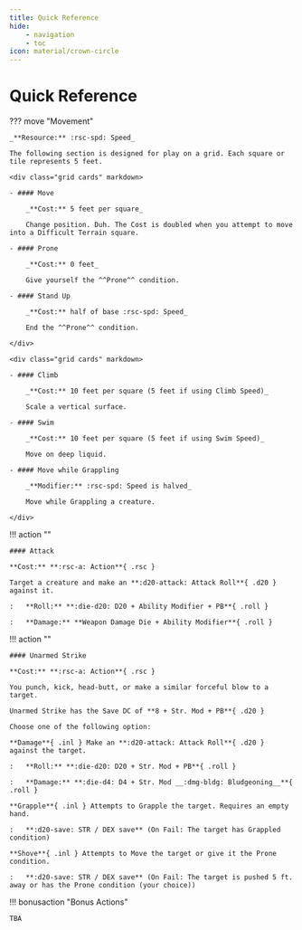 ```yaml
---
title: Quick Reference
hide:
    - navigation
    - toc
icon: material/crown-circle
---
```


# Quick Reference

??? move "Movement"

    _**Resource:** :rsc-spd: Speed_

    The following section is designed for play on a grid. Each square or tile represents 5 feet.

    <div class="grid cards" markdown>

    - #### Move 

        _**Cost:** 5 feet per square_

        Change position. Duh. The Cost is doubled when you attempt to move into a Difficult Terrain square.
    
    - #### Prone 
    
        _**Cost:** 0 feet_
    
        Give yourself the ^^Prone^^ condition.

    - #### Stand Up
    
        _**Cost:** half of base :rsc-spd: Speed_
        
        End the ^^Prone^^ condition.
    
    </div>

    <div class="grid cards" markdown>

    - #### Climb
    
        _**Cost:** 10 feet per square (5 feet if using Climb Speed)_

        Scale a vertical surface. 

    - #### Swim 
        
        _**Cost:** 10 feet per square (5 feet if using Swim Speed)_

        Move on deep liquid. 

    - #### Move while Grappling
        
        _**Modifier:** :rsc-spd: Speed is halved_

        Move while Grappling a creature. 

    </div>

!!! action ""

    #### Attack

    **Cost:** **:rsc-a: Action**{ .rsc }

    Target a creature and make an **:d20-attack: Attack Roll**{ .d20 } against it. 

    :   **Roll:** **:die-d20: D20 + Ability Modifier + PB**{ .roll }

    :   **Damage:** **Weapon Damage Die + Ability Modifier**{ .roll }  
    
!!! action ""

    #### Unarmed Strike

    **Cost:** **:rsc-a: Action**{ .rsc }

    You punch, kick, head-butt, or make a similar forceful blow to a target. 

    Unarmed Strike has the Save DC of **8 + Str. Mod + PB**{ .d20 }
    
    Choose one of the following option:

    **Damage**{ .inl } Make an **:d20-attack: Attack Roll**{ .d20 } against the target.

    :   **Roll:** **:die-d20: D20 + Str. Mod + PB**{ .roll }

    :   **Damage:** **:die-d4: D4 + Str. Mod __:dmg-bldg: Bludgeoning__**{ .roll }  

    **Grapple**{ .inl } Attempts to Grapple the target. Requires an empty hand.

    :   **:d20-save: STR / DEX save** (On Fail: The target has Grappled condition)

    **Shove**{ .inl } Attempts to Move the target or give it the Prone condition.

    :   **:d20-save: STR / DEX save** (On Fail: The target is pushed 5 ft. away or has the Prone condition (your choice))

!!! bonusaction "Bonus Actions"

    TBA

</div>
